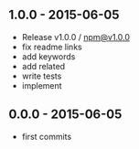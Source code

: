 

## 1.0.0 - 2015-06-05
- Release v1.0.0 / npm@v1.0.0
- fix readme links
- add keywords
- add related
- write tests
- implement

## 0.0.0 - 2015-06-05
- first commits